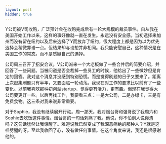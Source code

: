 ```yaml
---
layout: post
hidden: true
---
```


Y公司被V司收购，广泛预计会在收购完成后有一轮大规模的裁员事件。自从我在美国开始工作以来，这样的事好像就一直在发生。永远没有安全感。当初选择来加州而没有留在纽约以及后来选择了Y而放弃了纽约，很大程度上都是因为以为优先选择会稍微靠谱一点。但结果却与设想并非相同。我只能安慰自己，这种情况是在美国工作的常态。而不是质疑自己的选择。

公司周三召开了招安会议。V公司派来一个大老板做了一些合并后的简要介绍，并回答了一些问题。当被问道是否会裁掉一些员工的时候，他给出了一些微妙但是肯定的回答。我对这个消息并没感到特别恐慌。而是觉得刷题的日子又要来了。距离上次密集刷题只有半年，又要面临一轮动荡。我现在对工作的要求比以前有了一些变化。以前我喜欢那种初创型startup，觉得更有活力，更有趣。但现在我觉得大公司要更好一些。以后再找工作，我要看三点：一是大公司，二是办绿卡，三是有免费食物。这三条对我来说非常重要。

对于Sophie，我没有继续展开行动。周一那天，我对烟台哥和强哥说了我周六和Sophie去吃饭这件事情。烟台哥的一句话刺痛了我。他说，你不怕别人说你渣吗？这句话猛然让我惊醒了。难道说我已然变成了我深恶痛绝的那种人？Y就是这样劈腿的呀。至此我收回了心，没有做任何事情。在这个角度来说，我还是很感谢他的。